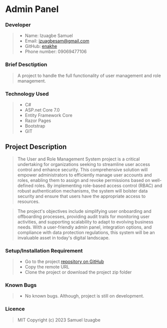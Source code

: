 # Admin Panel
### Developer
> * Name: Izuagbe Samuel
> * Email: izuagbesam@gmail.com
> * GitHub: [enakhe](https://github.com/enakhe)
> * Phone number: 09069477106

### Brief Desctiption
> A project to handle the full functionality of user management and role management.

### Technology Used
> * C#
> * ASP.net Core 7.0
> * Entity Framework Core
> * Razor Pages
> * Bootstrap
> * GIT


## Project Description
>  The User and Role Management System project is a critical undertaking for organizations seeking to streamline user access control and enhance security. This comprehensive solution will empower administrators to efficiently manage user accounts and roles, enabling them to assign and revoke permissions based on well-defined roles. By implementing role-based access control (RBAC) and robust authentication mechanisms, the system will bolster data security and ensure that users have the appropriate access to resources.

> The project's objectives include simplifying user onboarding and offboarding processes, providing audit trails for monitoring user activities, and supporting scalability to adapt to evolving business needs. With a user-friendly admin panel, integration options, and compliance with data protection regulations, this system will be an invaluable asset in today's digital landscape.

### Setup/Installation Requirement
> * Go to the project [repository on GitHub](https://github.com/enakhe/AdminPanelOriginal)
> * Copy the remote URL 
> * Clone the project or download the project zip folder

### Known Bugs
> * No known bugs. Although, project is still on development.

### Licence
> MIT
> Copyright (c) 2023 Samuel Izuagbe